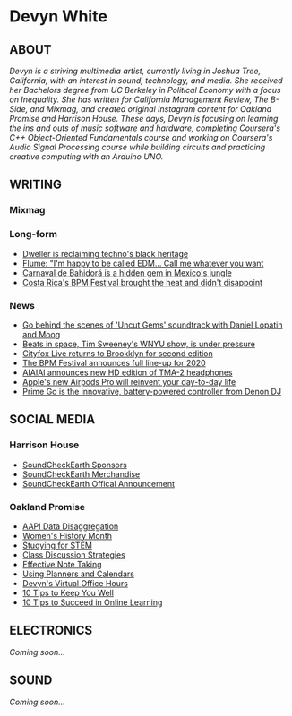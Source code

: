# Devyn White

## ABOUT

_Devyn is a striving multimedia artist, currently living in Joshua Tree, California, with an interest in sound, technology, and media. She received her Bachelors degree from UC Berkeley in Political Economy with a focus on Inequality. She has written for California Management Review, The B-Side, and Mixmag, and created original Instagram content for Oakland Promise and Harrison House. These days, Devyn is focusing on learning the ins and outs of music software and hardware, completing Coursera's C++ Object-Oriented Fundamentals course and working on Coursera's Audio Signal Processing course while building circuits and practicing creative computing with an Arduino UNO._

## WRITING

### Mixmag

### Long-form

- [Dweller is reclaiming techno's black heritage](https://mixmag.net/feature/dweller-festival-new-york-techno-black-heritage-review)
- [Flume: "I'm happy to be called EDM... Call me whatever you want](https://mixmag.net/feature/flume-edm-interview)
- [Carnaval de Bahidorá is a hidden gem in Mexico's jungle](https://mixmag.net/feature/carnaval-de-bahidora-hidden-gem-mexico)
- [Costa Rica's BPM Festival brought the heat and didn't disappoint](https://mixmag.net/feature/bpm-festival-didnt-disappoint)

### News

- [Go behind the scenes of 'Uncut Gems' soundtrack with Daniel Lopatin and Moog](https://mixmag.net/read/behind-the-scenes-of-uncut-gems-soundtrack-news/)
- [Beats in space, Tim Sweeney's WNYU show, is under pressure](https://mixmag.net/read/beats-in-space-radio-show-under-pressure-news/)
- [Cityfox Live returns to Brookklyn for second edition](https://mixmag.net/read/cityfox-live-returns-to-brooklyn-news/)
- [The BPM Festival announces full line-up for 2020](https://mixmag.net/read/bpm-festival-full-line-up-2020-news/)
- [AIAIAI announces new HD edition of TMA-2 headphones](https://mixmag.net/read/aiaiai-hd-tma-2-news)
- [Apple's new Airpods Pro will reinvent your day-to-day life](https://mixmag.net/read/apple-airpods-reinvent-day-to-day-life-news)
- [Prime Go is the innovative, battery-powered controller from Denon DJ](https://mixmag.net/read/prime-go-denon-dj-news)

## SOCIAL MEDIA

### Harrison House

- [SoundCheckEarth Sponsors](https://www.instagram.com/p/CbtD2czvQco/)
- [SoundCheckEarth Merchandise](https://www.instagram.com/p/Cbf56tOPAOQ/)
- [SoundCheckEarth Offical Announcement](https://www.instagram.com/p/CaiT-qmvCAW/)

### Oakland Promise

- [AAPI Data Disaggregation](https://www.instagram.com/p/CPZZMRnBBni/)
- [Women's History Month](https://www.instagram.com/p/CMxiDJThdvg/)
- [Studying for STEM](https://www.instagram.com/p/CG2_MNMBESo/)
- [Class Discussion Strategies](https://www.instagram.com/p/CGk3aDxBlHj/)
- [Effective Note Taking](https://www.instagram.com/p/CGS_G5XhqZh/)
- [Using Planners and Calendars](https://www.instagram.com/p/CGBcRFlBadE/)
- [Devyn's Virtual Office Hours](https://www.instagram.com/p/CFILpKFhr2u/)
- [10 Tips to Keep You Well](https://www.instagram.com/p/CEZyY3mhCYl/)
- [10 Tips to Succeed in Online Learning](https://www.instagram.com/p/CEUvx-0FX0_/)

## ELECTRONICS

_Coming soon..._

## SOUND

_Coming soon..._
